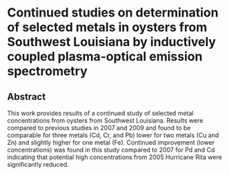 # Continued studies on determination of selected metals in oysters from Southwest Louisiana by inductively coupled plasma-optical emission spectrometry

## Abstract

This work provides results of a continued study of selected metal concentrations from oysters from Southwest Louisiana. Results were compared to previous studies in 2007 and 2009 and found to be comparable for three metals (Cd, Cr, and Pb) lower for two metals (Cu and Zn) and slightly higher for one metal (Fe). Continued improvement (lower concentrations) was found in this study compared to 2007 for Pd and Cd indicating that potential high concentrations from 2005 Hurricane Rita were significantly reduced.